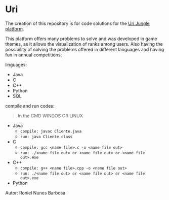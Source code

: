 # Uri

The creation of this repository is for code solutions for the [Uri Jungle platform](https://www.urionlinejudge.com.br/).

This platform offers many problems to solve and was developed in game themes, as it allows the visualization of ranks among users. Also having the possibility of solving the problems offered in different languages and having fun in annual competitions;

linguages:
 - Java
 - C
 - C++
 - Python
 - SQL

compile and run codes:
> In the CMD WINDOS OR LINUX
 - Java
   - `compile: javac Cliente.java`
   - `run: java Cliente.class` 
 - C
   - `compile: gcc <name file>.c -o <name file out>`
   - `run: ./<name file out> or <name file out> or <name file out>.exe `
 - C++
   - `compile: g++ <name file>.cpp -o <name file out>`
   - `run: ./<name file out> or <name file out> or <name file out>.exe `
 - Python


Autor: Roniel Nunes Barbosa
